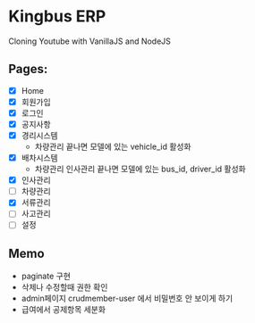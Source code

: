 # Kingbus ERP

Cloning Youtube with VanillaJS and NodeJS

## Pages:

- [x] Home
- [x] 회원가입
- [x] 로그인
- [x] 공지사항
- [x] 경리시스템
    - 차량관리 끝나면 모델에 있는 vehicle_id 활성화
- [x] 배차시스템
    - 차량관리 인사관리 끝나면 모델에 있는 bus_id, driver_id 활성화
- [x] 인사관리
- [ ] 차량관리
- [x] 서류관리
- [ ] 사고관리
- [ ] 설정

## Memo
 - paginate 구현
 - 삭제나 수정할때 권한 확인
 - admin페이지 crudmember-user 에서 비밀번호 안 보이게 하기
 - 급여에서 공제항목 세분화